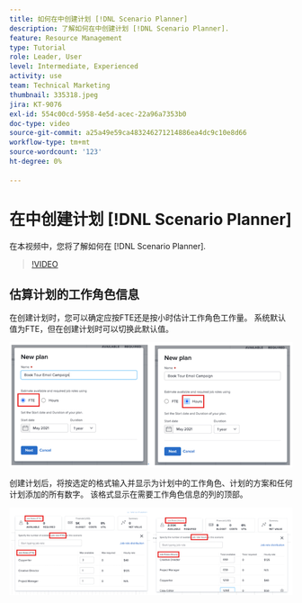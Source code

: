```yaml
---
title: 如何在中创建计划 [!DNL Scenario Planner]
description: 了解如何在中创建计划 [!DNL Scenario Planner].
feature: Resource Management
type: Tutorial
role: Leader, User
level: Intermediate, Experienced
activity: use
team: Technical Marketing
thumbnail: 335318.jpeg
jira: KT-9076
exl-id: 554c00cd-5958-4e5d-acec-22a96a7353b0
doc-type: video
source-git-commit: a25a49e59ca483246271214886ea4dc9c10e8d66
workflow-type: tm+mt
source-wordcount: '123'
ht-degree: 0%

---
```


# 在中创建计划 [!DNL Scenario Planner]

在本视频中，您将了解如何在 [!DNL Scenario Planner].

>[!VIDEO](https://video.tv.adobe.com/v/335318/?quality=12&learn=on)

## 估算计划的工作角色信息

在创建计划时，您可以确定应按FTE还是按小时估计工作角色工作量。 系统默认值为FTE，但在创建计划时可以切换此默认值。

![选择 [!UICONTROL FTE] 或 [!UICONTROL Hours] 在 [!UICONTROL New Plan] 窗口](assets/scenario-planner-1.png)

创建计划后，将按选定的格式输入并显示为计划中的工作角色、计划的方案和任何计划添加的所有数字。 该格式显示在需要工作角色信息的列的顶部。

![在中查看信息 [!UICONTROL FTE] 或 [!UICONTROL Hours] 在 [!DNL Scenario Planner]](assets/scenario-planner-2.png)
